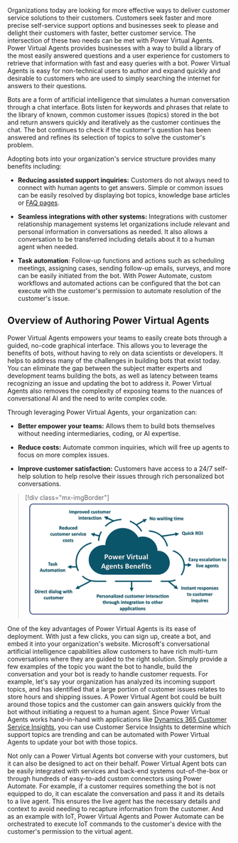 Organizations today are looking for more effective ways to deliver customer service solutions to their customers. Customers seek faster and more precise self-service support options and businesses seek to please and delight their customers with faster, better customer service. The intersection of these two needs can be met with Power Virtual Agents. Power Virtual Agents provides businesses with a way to build a library of the most easily answered questions and a user experience for customers to retrieve that information with fast and easy queries with a bot. Power Virtual Agents is easy for non-technical users to author and expand quickly and desirable to customers who are used to simply searching the internet for answers to their questions.

Bots are a form of artificial intelligence that simulates a human conversation through a chat interface. Bots listen for keywords and phrases that relate to the library of known, common customer issues (topics) stored in the bot and return answers quickly and iteratively as the customer continues the chat. The bot continues to check if the customer's question has been answered and refines its selection of topics to solve the customer's problem.

Adopting bots into your organization's service structure provides many benefits including:

-   **Reducing assisted support inquiries:** Customers do not always need to connect with human agents to get answers. Simple or common issues can be easily resolved by displaying bot topics, knowledge base articles or [FAQ pages](https://blog.hubspot.com/service/faq-page?_ga=2.166730110.1354676710.1559054333-933118289.1529345498/?azure-portal=true).

-   **Seamless integrations with other systems:** Integrations with customer relationship management systems let organizations include relevant and personal information in conversations as needed. It also allows a conversation to be transferred including details about it to a human agent when needed.

-   **Task automation**: Follow-up functions and actions such as scheduling meetings, assigning cases, sending follow-up emails, surveys, and more can be easily initiated from the bot. With Power Automate, custom workflows and automated actions can be configured that the bot can execute with the customer's permission to automate resolution of the customer's issue.

## Overview of Authoring Power Virtual Agents

Power Virtual Agents empowers your teams to easily create bots through a guided, no-code graphical interface. This allows you to leverage the benefits of bots, without having to rely on data scientists or developers. It helps to address many of the challenges in building bots that exist today. You can eliminate the gap between the subject matter experts and development teams building the bots, as well as latency between teams recognizing an issue and updating the bot to address it. Power Virtual Agents also removes the complexity of exposing teams to the nuances of conversational AI and the need to write complex code.

Through leveraging Power Virtual Agents, your organization can:

-   **Better empower your teams:** Allows them to build bots themselves without needing intermediaries, coding, or AI expertise.

-   **Reduce costs:** Automate common inquiries, which will free up agents to focus on more complex issues.

-   **Improve customer satisfaction:** Customers have access to a 24/7 self-help solution to help resolve their issues through rich personalized bot conversations.

> [!div class="mx-imgBorder"]
> [![key advantages of Power Virtual Agents](../media/power-virtual-agents-1-1-ss.png)](../media/power-virtual-agents-1-1-ss.png#lightbox)

One of the key advantages of Power Virtual Agents is its ease of deployment. With just a few clicks, you can sign up, create a bot, and embed it into your organization's website. Microsoft's conversational artificial intelligence capabilities allow customers to have rich multi-turn conversations where they are guided to the right solution. Simply provide a few examples of the topic you want the bot to handle, build the conversation and your bot is ready to handle customer requests. For example, let's say your organization has analyzed its incoming support topics, and has identified that a large portion of customer issues relates to store hours and shipping issues. A Power Virtual Agent bot could be built around those topics and the customer can gain answers quickly from the bot without initiating a request to a human agent. Since Power Virtual Agents works hand-in-hand with applications like [Dynamics 365 Customer Service Insights](https://dynamics.microsoft.com/ai/customer-service-insights/?azure-portal=true), you can use Customer Service Insights to determine which support topics are trending and can be automated with Power Virtual Agents to update your bot with those topics.

Not only can a Power Virtual Agents bot converse with your customers, but it can also be designed to act on their behalf. Power Virtual Agent bots can be easily integrated with services and back-end systems out-of-the-box or through hundreds of easy-to-add custom connectors using Power Automate. For example, if a customer requires something the bot is not equipped to do, it can escalate the conversation and pass it and its details to a live agent. This ensures the live agent has the necessary details and context to avoid needing to recapture information from the customer. And as an example with IoT, Power Virtual Agents and Power Automate can be orchestrated to execute IoT commands to the customer's device with the customer's permission to the virtual agent.
